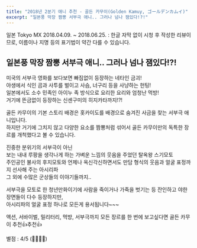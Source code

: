 ```yaml
---
title: "2018년 2분기 애니 추천 - 골든 카무이(Golden Kamuy, ゴールデンカムイ)"
excerpt: "일본풍 막장 짬뽕 서부극 애니.. 그러나 넘나 잼있다!?!"
---
```


일본 Tokyo MX 2018.04.09. ~ 2018.06.25.
: 한글 자막 없이 시청 후 작성한 리뷰이므로, 이름이나 지명 등의 표기법이 약간 다를 수 있습니다.

## 일본풍 막장 짬뽕 서부극 애니.. 그러나 넘나 잼있다!?!

미국의 서부극 영화를 보다보면 빠짐없이 등장하는 네타인 금괴!  
야생에서 식인 곰과 사투를 벌이고 사슴, 너구리 등을 사냥하는 헌팅!  
일본에서도 소수 민족인 아이누 족 방식으로 요리한 요리와 엄청난 먹방!  
거기에 뜬금없이 등장하는 신센구미의 히지카타까지!?!

골든 카무이의 기본 스토리 배경은 홋카이도를 배경으로 숨겨진 사금을 찾는 서부극 애니입니다.  
하지만 거기에 그치지 않고 다양한 요소를 짬뽕처럼 섞어서 골든 카무이만의 독특한 장르를 개척했다고 볼 수 있습니다.

진중한 분위기의 서부극이 아닌  
보는 내내 루팡을 생각나게 하는 가벼운 느낌의 웃음을 주었던 탈옥왕 스기모토  
주인공인 불사의 후지모토와 언제나 옥신각신하면서도 만담 형식의 웃음과 얼굴 표정까지 선사해 주는 아시리파  
그 외에 수많은 군상들의 이야기들까지..

서부극을 모토로 한 청년만화이기에 사람을 죽이거나 가죽을 벗기는 등 잔인하고 야한 장면들이 다수 등장하지만,  
아시리파의 얼굴 표정 하나로 모든게 용서됩니다~~~

액션, 서바이벌, 밀리터리, 먹방, 서부극까지 모든 장르를 한 번에 보고싶다면 골든 카무이 추천:thumbsup:추천:thumbsup:

별점 : 4/5 (:star2::star2::star2::star2:)
